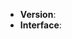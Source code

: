 ﻿<!--

感謝您的愛用並回報問題。 **回報問題時請將標題填詳細完整一些。**
有些問題在最新版本已修復完畢，您可能得要確認使用的是最新版本的線上作品下載工具。

若是您使用後問題已解決，請記得回來關掉本議題。仍發現有相關問題的話，可重開這個議題。
遇到不同的問題，請另外開個議題來修正。

本工具以修正錯誤為主，由於人力有限，只能把精力放在維護常用的網站。新增網站僅在行有餘力時為之，請見諒。
英語或韓語的網站煩請利用 Free Manga Downloader 之類軟體會比較好。這邊幾乎不會上英語或者韓語網站，就算做了出來也很少在做維護，沒有專門看英語韓語網站的工具維護得勤勞。
I am sorry that for English or Korean sites, using Free Manga Downloader is much suitable. For the deficiency of time, it is hard to maintain the tools instantly.
新增網站時，請 **一個網站開一個議題，除了在標題說明要新增網站，並加上網站名稱**。
另外增加網站往往要耗費時間、作許多考量，之後還需維護；請確認網站經常更新、付費作品不多，並附個其他網站未揭載之作品。

請在提交問題的同時，附帶如下信息，方便我們盡快幫您解決問題，謝謝。

Thank you for reporting issues.
Plese fill the template when you reporting a new issue, thank you!

-->

* **Version**: <!-- 您使用的 work_crawler 為哪個版本: 安裝包, 懶人安裝法 -->
* **Interface**: <!-- 您使用的 work_crawler 為哪個介面: 圖形介面, 命令列介面 -->

<!-- 請描述出了什麼問題、造成問題的操作步驟，您可貼上錯誤訊息或者執行時的畫面 -->

